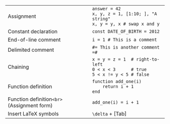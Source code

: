 |                      |                                                       |
| -------------------- | ----------------------------------------------------- |
| Assignment | `answer = 42`<br>`x, y, z = 1, [1:10; ], "A string"`<br>`x, y = y, x # swap x and y` |
| Constant declaration | `const DATE_OF_BIRTH = 2012`                          |
| End-of-line comment  | `i = 1 # This is a comment`                           |
| Delimited comment    | `#= This is another comment =#`                       |
| Chaining | `x = y = z = 1  # right-to-left`<br>`0 < x < 3      # true`<br>`5 < x != y < 5 # false` |
| Function definition  | `function add_one(i)`<br>`    return i + 1`<br>`end`  |
| Function definition`<br>`(Assignment form) | `add_one(i) = i + 1`            |
| Insert LaTeX symbols | `\delta` + [Tab]                                      |
